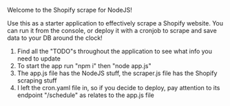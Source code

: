 Welcome to the Shopify scrape for NodeJS!

Use this as a starter application to effectively scrape a Shopify website. You can run it from the console, or deploy it with a cronjob to scrape and save data to your DB around the clock!

1. Find all the "TODO"s throughout the application to see what info you need to update
2. To start the app run "npm i" then "node app.js"
3. The app.js file has the NodeJS stuff, the scraper.js file has the Shopify scraping stuff
4. I left the cron.yaml file in, so if you decide to deploy, pay attention to its endpoint "/schedule" as relates to the app.js file


